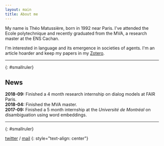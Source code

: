 ```yaml
---
layout: main
title: About me
---
```



My name is Théo Matussière, born in 1992 near Paris. I've attended the Ecole polytechnique and recently graduated from the MVA, a research master at the ENS Cachan.

I'm interested in language and its emergence in societies of agents. I'm an article hoarder and keep my papers in my [Zotero](https://www.zotero.org/theo-m).


---
{: #smallruler}

## News

**2018-09:** Finished a 4 month research internship on dialog models at FAIR Paris.  
**2018-04:** Finished the MVA master.  
**2017-09:** Finished a 5 month internship at the _Université de Montréal_ on disambiguation using word embeddings.

---
{: #smallruler}

<!-- [blog](/blog)   -->
[twitter](https://twitter.com/theo_mtsr) / [mail](mailto:tmatussiere+blog@gmail.com)
{: style="text-align: center"}
